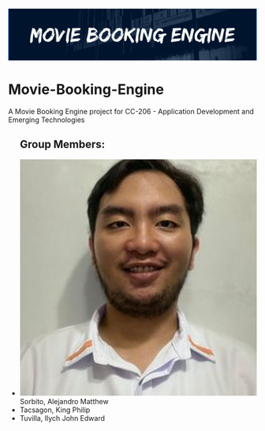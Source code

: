 <p align="center"><img src="assets/images/Banner.png" width="900" alt="Movie Booking Engine banner"></p>

# Movie-Booking-Engine

A Movie Booking Engine project for CC-206 - Application Development and Emerging Technologies

<ul><h2>Group Members:</h2>
<li><img src="assets/images/Sorbito.jpg" alt="White Asian">Sorbito, Alejandro Matthew</li>
<li>Tacsagon, King Philip</li>
<li>Tuvilla, Ilych John Edward</li>
</ul>